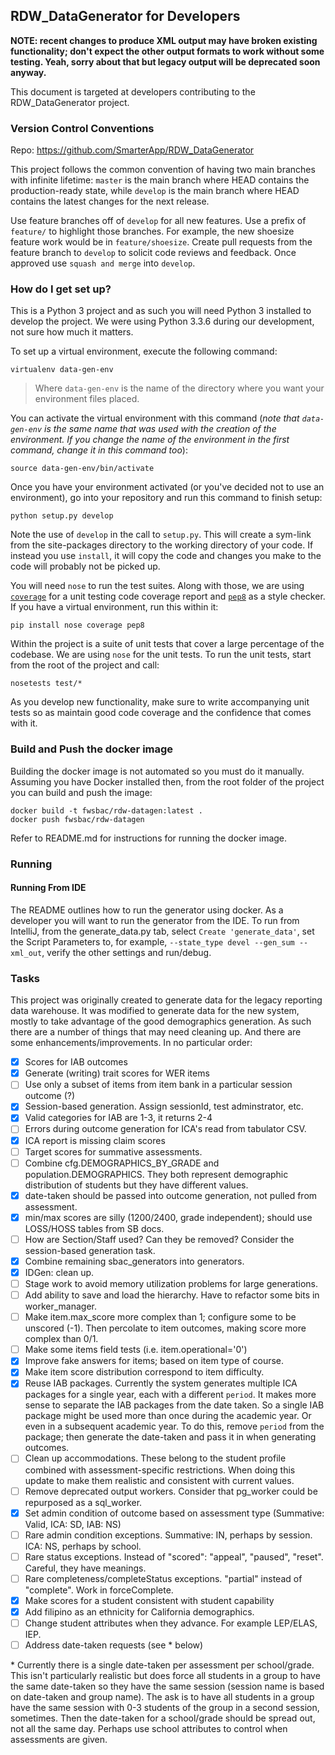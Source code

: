## RDW_DataGenerator for Developers

**NOTE: recent changes to produce XML output may have broken existing functionality; don't expect the other output 
formats to work without some testing. Yeah, sorry about that but legacy output will be deprecated soon anyway.**

This document is targeted at developers contributing to the RDW_DataGenerator project.


### Version Control Conventions
Repo: https://github.com/SmarterApp/RDW_DataGenerator

This project follows the common convention of having two main branches with infinite lifetime: `master` is the main
branch where HEAD contains the production-ready state, while `develop` is the main branch where HEAD contains the 
latest changes for the next release.
 
Use feature branches off of `develop` for all new features. Use a prefix of `feature/` to highlight those branches.
For example, the new shoesize feature work would be in `feature/shoesize`. Create pull requests from the feature
branch to `develop` to solicit code reviews and feedback. Once approved use `squash and merge` into `develop`.


### How do I get set up?
This is a Python 3 project and as such you will need Python 3 installed to develop the project.
We were using Python 3.3.6 during our development, not sure how much it matters.

To set up a virtual environment, execute the following command:

    virtualenv data-gen-env

> Where `data-gen-env` is the name of the directory where you want your environment files placed. 

You can activate the virtual environment with this command (_note that `data-gen-env` is the same name that was used 
with the creation of the environment. If you change the name of the environment in the first command, change it in 
this command too_):

    source data-gen-env/bin/activate

Once you have your environment activated (or you've decided not to use an environment), go into your repository and run
this command to finish setup:

    python setup.py develop

Note the use of `develop` in the call to `setup.py`. This will create a sym-link from the site-packages directory to the
working directory of your code. If instead you use `install`, it will copy the code and changes you make to the code
will probably not be picked up.

You will need `nose` to run the test suites. Along with those, we are using
[`coverage`](http://nedbatchelder.com/code/coverage/) for a unit testing code coverage report and
[`pep8`](http://pep8.readthedocs.org/en/latest/) as a style checker. If you have a virtual environment, run this within
it:

    pip install nose coverage pep8

Within the project is a suite of unit tests that cover a large percentage of the codebase. We are using `nose` for the
unit tests. To run the unit tests, start from the root of the project and call:

    nosetests test/*

As you develop new functionality, make sure to write accompanying unit tests so as maintain good code coverage and the
confidence that comes with it.


### Build and Push the docker image
Building the docker image is not automated so you must do it manually. Assuming you have Docker installed then, 
from the root folder of the project you can build and push the image:

    docker build -t fwsbac/rdw-datagen:latest .
    docker push fwsbac/rdw-datagen

Refer to README.md for instructions for running the docker image.


### Running

#### Running From IDE
The README outlines how to run the generator using docker. As a developer you will want to run the generator from
the IDE. To run from IntelliJ, from the generate_data.py tab, select `Create 'generate_data'`, set the Script 
Parameters to, for example, `--state_type devel --gen_sum --xml_out`, verify the other settings and run/debug.


### Tasks
This project was originally created to generate data for the legacy reporting data warehouse. It was modified to 
generate data for the new system, mostly to take advantage of the good demographics generation. As such there are a 
number of things that may need cleaning up. And there are some enhancements/improvements. In no particular order:

 - [x] Scores for IAB outcomes
 - [x] Generate (writing) trait scores for WER items
 - [ ] Use only a subset of items from item bank in a particular session outcome (?)
 - [x] Session-based generation. Assign sessionId, test adminstrator, etc.
 - [x] Valid categories for IAB are 1-3, it returns 2-4
 - [ ] Errors during outcome generation for ICA's read from tabulator CSV.
 - [x] ICA report is missing claim scores
 - [ ] Target scores for summative assessments.
 - [ ] Combine cfg.DEMOGRAPHICS_BY_GRADE and population.DEMOGRAPHICS. They both represent demographic distribution of
 students but they have different values.
 - [x] date-taken should be passed into outcome generation, not pulled from assessment.
 - [x] min/max scores are silly (1200/2400, grade independent); should use LOSS/HOSS tables from SB docs. 
 - [ ] How are Section/Staff used? Can they be removed? Consider the session-based generation task.
 - [x] Combine remaining sbac_generators into generators.
 - [x] IDGen: clean up.
 - [ ] Stage work to avoid memory utilization problems for large generations.
 - [ ] Add ability to save and load the hierarchy. Have to refactor some bits in worker_manager.
 - [ ] Make item.max_score more complex than 1; configure some to be unscored (-1). Then percolate to item outcomes,
making score more complex than 0/1.
 - [ ] Make some items field tests (i.e. item.operational='0')
 - [x] Improve fake answers for items; based on item type of course.
 - [x] Make item score distribution correspond to item difficulty.
 - [x] Reuse IAB packages. Currently the system generates multiple ICA packages for a single year, each with a
 different `period`. It makes more sense to separate the IAB packages from the date taken. So a single IAB package
 might be used more than once during the academic year. Or even in a subsequent academic year. To do this, remove
 `period` from the package; then generate the date-taken and pass it in when generating outcomes.
 - [ ] Clean up accommodations. These belong to the student profile combined with assessment-specific restrictions. When doing this update to make them realistic and consistent with current values.
 - [ ] Remove deprecated output workers. Consider that pg_worker could be repurposed as a sql_worker.
 - [x] Set admin condition of outcome based on assessment type (Summative: Valid, ICA: SD, IAB: NS)
 - [ ] Rare admin condition exceptions. Summative: IN, perhaps by session. ICA: NS, perhaps by school.
 - [ ] Rare status exceptions. Instead of "scored": "appeal", "paused", "reset". Careful, they have meanings.
 - [ ] Rare completeness/completeStatus exceptions. "partial" instead of "complete". Work in forceComplete.
 - [x] Make scores for a student consistent with student capability
 - [x] Add filipino as an ethnicity for California demographics.
 - [ ] Change student attributes when they advance. For example LEP/ELAS, IEP.
 - [ ] Address date-taken requests (see \* below)

\* Currently there is a single date-taken per assessment per school/grade. This isn't particularly realistic but does
force all students in a group to have the same date-taken so they have the same session (session name is based on
date-taken and group name). The ask is to have all students in a group have the same session with 0-3 students of the
group in a second session, sometimes. Then the date-taken for a school/grade should be spread out, not all the same day.
Perhaps use school attributes to control when assessments are given.
